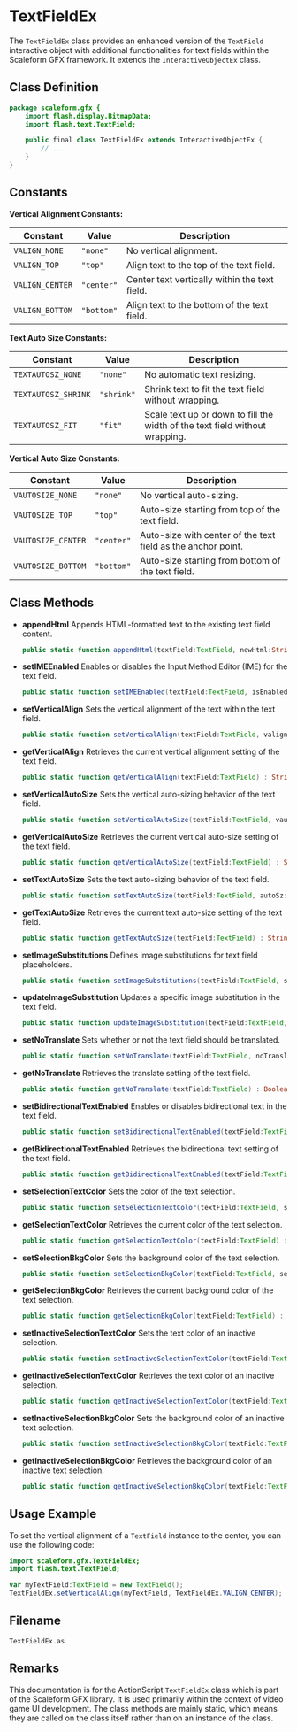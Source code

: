 ---
---
# TextFieldEx
The `TextFieldEx` class provides an enhanced version of the `TextField` interactive object with additional functionalities for text fields within the Scaleform GFX framework.
It extends the `InteractiveObjectEx` class.

## Class Definition

```actionscript
package scaleform.gfx {
    import flash.display.BitmapData;
    import flash.text.TextField;

    public final class TextFieldEx extends InteractiveObjectEx {
        // ...
    }
}
```

## Constants

**Vertical Alignment Constants:**

| Constant | Value | Description |
|----------|-------|-------------|
| `VALIGN_NONE` | `"none"` | No vertical alignment. |
| `VALIGN_TOP` | `"top"` | Align text to the top of the text field. |
| `VALIGN_CENTER` | `"center"` | Center text vertically within the text field. |
| `VALIGN_BOTTOM` | `"bottom"` | Align text to the bottom of the text field. |

**Text Auto Size Constants:**

| Constant | Value | Description |
|----------|-------|-------------|
| `TEXTAUTOSZ_NONE` | `"none"` | No automatic text resizing. |
| `TEXTAUTOSZ_SHRINK` | `"shrink"` | Shrink text to fit the text field without wrapping. |
| `TEXTAUTOSZ_FIT` | `"fit"` | Scale text up or down to fill the width of the text field without wrapping. |

**Vertical Auto Size Constants:**

| Constant | Value | Description |
|----------|-------|-------------|
| `VAUTOSIZE_NONE` | `"none"` | No vertical auto-sizing. |
| `VAUTOSIZE_TOP` | `"top"` | Auto-size starting from top of the text field. |
| `VAUTOSIZE_CENTER` | `"center"` | Auto-size with center of the text field as the anchor point. |
| `VAUTOSIZE_BOTTOM` | `"bottom"` | Auto-size starting from bottom of the text field. |

## Class Methods

- **appendHtml**
  Appends HTML-formatted text to the existing text field content.
  ```actionscript
  public static function appendHtml(textField:TextField, newHtml:String) : void
  ```

- **setIMEEnabled**
  Enables or disables the Input Method Editor (IME) for the text field.
  ```actionscript
  public static function setIMEEnabled(textField:TextField, isEnabled:Boolean) : void
  ```

- **setVerticalAlign**
  Sets the vertical alignment of the text within the text field.
  ```actionscript
  public static function setVerticalAlign(textField:TextField, valign:String) : void
  ```

- **getVerticalAlign**
  Retrieves the current vertical alignment setting of the text field.
  ```actionscript
  public static function getVerticalAlign(textField:TextField) : String
  ```

- **setVerticalAutoSize**
  Sets the vertical auto-sizing behavior of the text field.
  ```actionscript
  public static function setVerticalAutoSize(textField:TextField, vautoSize:String) : void
  ```

- **getVerticalAutoSize**
  Retrieves the current vertical auto-size setting of the text field.
  ```actionscript
  public static function getVerticalAutoSize(textField:TextField) : String
  ```

- **setTextAutoSize**
  Sets the text auto-sizing behavior of the text field.
  ```actionscript
  public static function setTextAutoSize(textField:TextField, autoSz:String) : void
  ```

- **getTextAutoSize**
  Retrieves the current text auto-size setting of the text field.
  ```actionscript
  public static function getTextAutoSize(textField:TextField) : String
  ```

- **setImageSubstitutions**
  Defines image substitutions for text field placeholders.
  ```actionscript
  public static function setImageSubstitutions(textField:TextField, substInfo:Object) : void
  ```

- **updateImageSubstitution**
  Updates a specific image substitution in the text field.
  ```actionscript
  public static function updateImageSubstitution(textField:TextField, id:String, image:BitmapData) : void
  ```

- **setNoTranslate**
  Sets whether or not the text field should be translated.
  ```actionscript
  public static function setNoTranslate(textField:TextField, noTranslate:Boolean) : void
  ```

- **getNoTranslate**
  Retrieves the translate setting of the text field.
  ```actionscript
  public static function getNoTranslate(textField:TextField) : Boolean
  ```

- **setBidirectionalTextEnabled**
  Enables or disables bidirectional text in the text field.
  ```actionscript
  public static function setBidirectionalTextEnabled(textField:TextField, en:Boolean) : void
  ```

- **getBidirectionalTextEnabled**
  Retrieves the bidirectional text setting of the text field.
  ```actionscript
  public static function getBidirectionalTextEnabled(textField:TextField) : Boolean
  ```

- **setSelectionTextColor**
  Sets the color of the text selection.
  ```actionscript
  public static function setSelectionTextColor(textField:TextField, selColor:uint) : void
  ```

- **getSelectionTextColor**
  Retrieves the current color of the text selection.
  ```actionscript
  public static function getSelectionTextColor(textField:TextField) : uint
  ```

- **setSelectionBkgColor**
  Sets the background color of the text selection.
  ```actionscript
  public static function setSelectionBkgColor(textField:TextField, selColor:uint) : void
  ```

- **getSelectionBkgColor**
  Retrieves the current background color of the text selection.
  ```actionscript
  public static function getSelectionBkgColor(textField:TextField) : uint
  ```

- **setInactiveSelectionTextColor**
  Sets the text color of an inactive selection.
  ```actionscript
  public static function setInactiveSelectionTextColor(textField:TextField, selColor:uint) : void
  ```

- **getInactiveSelectionTextColor**
  Retrieves the text color of an inactive selection.
  ```actionscript
  public static function getInactiveSelectionTextColor(textField:TextField) : uint
  ```

- **setInactiveSelectionBkgColor**
  Sets the background color of an inactive text selection.
  ```actionscript
  public static function setInactiveSelectionBkgColor(textField:TextField, selColor:uint) : void
  ```

- **getInactiveSelectionBkgColor**
  Retrieves the background color of an inactive text selection.
  ```actionscript
  public static function getInactiveSelectionBkgColor(textField:TextField) : uint
  ```

## Usage Example

To set the vertical alignment of a `TextField` instance to the center, you can use the following code:

```actionscript
import scaleform.gfx.TextFieldEx;
import flash.text.TextField;

var myTextField:TextField = new TextField();
TextFieldEx.setVerticalAlign(myTextField, TextFieldEx.VALIGN_CENTER);
```

## Filename

`TextFieldEx.as`

## Remarks

This documentation is for the ActionScript `TextFieldEx` class which is part of the Scaleform GFX library.
It is used primarily within the context of video game UI development.
The class methods are mainly static, which means they are called on the class itself rather than on an instance of the class.
